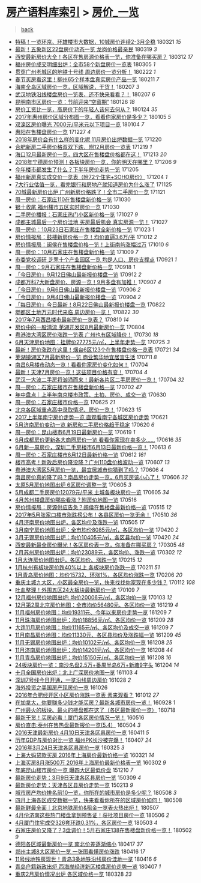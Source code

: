 [房产语料库索引](../../README.md)  > [房价_一览](房价_一览.md)
====
> [back](../README.md)

- [特稿！一览环京、环雄楼市大数据，10城房价连续2-3月企稳](http://jkwz.applinzi.com/ittc/7083068897387611143.html#%E7%89%B9%E7%A8%BF%EF%BC%81%E4%B8%80%E8%A7%88%E7%8E%AF%E4%BA%AC%E3%80%81%E7%8E%AF%E9%9B%84%E6%A5%BC%E5%B8%82%E5%A4%A7%E6%95%B0%E6%8D%AE%EF%BC%8C10%E5%9F%8E%E6%88%BF%E4%BB%B7%E8%BF%9E%E7%BB%AD2-3%E6%9C%88%E4%BC%81%E7%A8%B3) 180321 *15* 
- [最新！五象新区22盘房价动态一览 龙岗价格最亲民](http://jkwz.applinzi.com/ittc/7082160883273040907.html#%E6%9C%80%E6%96%B0%EF%BC%81%E4%BA%94%E8%B1%A1%E6%96%B0%E5%8C%BA22%E7%9B%98%E6%88%BF%E4%BB%B7%E5%8A%A8%E6%80%81%E4%B8%80%E8%A7%88+%E9%BE%99%E5%B2%97%E4%BB%B7%E6%A0%BC%E6%9C%80%E4%BA%B2%E6%B0%91) 180319 *3* 
- [西安最新房价大全！各区在售房源价格表一览，你准备在哪买房？](http://jkwz.applinzi.com/ittc/7079543400238154763.html#%E8%A5%BF%E5%AE%89%E6%9C%80%E6%96%B0%E6%88%BF%E4%BB%B7%E5%A4%A7%E5%85%A8%EF%BC%81%E5%90%84%E5%8C%BA%E5%9C%A8%E5%94%AE%E6%88%BF%E6%BA%90%E4%BB%B7%E6%A0%BC%E8%A1%A8%E4%B8%80%E8%A7%88%EF%BC%8C%E4%BD%A0%E5%87%86%E5%A4%87%E5%9C%A8%E5%93%AA%E4%B9%B0%E6%88%BF%EF%BC%9F) 180312 *17* 
- [福州房价成交明细出炉：全市58个新盘房价一览表](http://jkwz.applinzi.com/ittc/7076937234941215760.html#%E7%A6%8F%E5%B7%9E%E6%88%BF%E4%BB%B7%E6%88%90%E4%BA%A4%E6%98%8E%E7%BB%86%E5%87%BA%E7%82%89%EF%BC%9A%E5%85%A8%E5%B8%8258%E4%B8%AA%E6%96%B0%E7%9B%98%E6%88%BF%E4%BB%B7%E4%B8%80%E8%A7%88%E8%A1%A8) 180305 *1* 
- [贯穿广州老城区的地铁十号线 周边房价一览分析！](http://jkwz.applinzi.com/ittc/7072892450295514122.html#%E8%B4%AF%E7%A9%BF%E5%B9%BF%E5%B7%9E%E8%80%81%E5%9F%8E%E5%8C%BA%E7%9A%84%E5%9C%B0%E9%93%81%E5%8D%81%E5%8F%B7%E7%BA%BF+%E5%91%A8%E8%BE%B9%E6%88%BF%E4%BB%B7%E4%B8%80%E8%A7%88%E5%88%86%E6%9E%90%EF%BC%81) 180222 *1* 
- [春节买房看这里！柳州65个样本盘真实房价产品一览](http://jkwz.applinzi.com/ittc/7068885291626923025.html#%E6%98%A5%E8%8A%82%E4%B9%B0%E6%88%BF%E7%9C%8B%E8%BF%99%E9%87%8C%EF%BC%81%E6%9F%B3%E5%B7%9E65%E4%B8%AA%E6%A0%B7%E6%9C%AC%E7%9B%98%E7%9C%9F%E5%AE%9E%E6%88%BF%E4%BB%B7%E4%BA%A7%E5%93%81%E4%B8%80%E8%A7%88) 180211 *7* 
- [海南全岛区域房价一览，区域解说，干货！](http://jkwz.applinzi.com/ittc/7067300637018948618.html#%E6%B5%B7%E5%8D%97%E5%85%A8%E5%B2%9B%E5%8C%BA%E5%9F%9F%E6%88%BF%E4%BB%B7%E4%B8%80%E8%A7%88%EF%BC%8C%E5%8C%BA%E5%9F%9F%E8%A7%A3%E8%AF%B4%EF%BC%8C%E5%B9%B2%E8%B4%A7%EF%BC%81) 180207 *3* 
- [武汉地铁沿线楼盘房价一览表，还不快来看看？！](http://jkwz.applinzi.com/ittc/7067297855524307974.html#%E6%AD%A6%E6%B1%89%E5%9C%B0%E9%93%81%E6%B2%BF%E7%BA%BF%E6%A5%BC%E7%9B%98%E6%88%BF%E4%BB%B7%E4%B8%80%E8%A7%88%E8%A1%A8%EF%BC%8C%E8%BF%98%E4%B8%8D%E5%BF%AB%E6%9D%A5%E7%9C%8B%E7%9C%8B%EF%BC%9F%EF%BC%81) 180207 *6* 
- [昆明南市区房价一览：节前迎来“空窗期”](http://jkwz.applinzi.com/ittc/7062816590343439366.html#%E6%98%86%E6%98%8E%E5%8D%97%E5%B8%82%E5%8C%BA%E6%88%BF%E4%BB%B7%E4%B8%80%E8%A7%88%EF%BC%9A%E8%8A%82%E5%89%8D%E8%BF%8E%E6%9D%A5%E2%80%9C%E7%A9%BA%E7%AA%97%E6%9C%9F%E2%80%9D) 180126 *18* 
- [房价工资比一览，高房价下的年轻人该何去何从？](http://jkwz.applinzi.com/ittc/7062201372038923281.html#%E6%88%BF%E4%BB%B7%E5%B7%A5%E8%B5%84%E6%AF%94%E4%B8%80%E8%A7%88%EF%BC%8C%E9%AB%98%E6%88%BF%E4%BB%B7%E4%B8%8B%E7%9A%84%E5%B9%B4%E8%BD%BB%E4%BA%BA%E8%AF%A5%E4%BD%95%E5%8E%BB%E4%BD%95%E4%BB%8E%EF%BC%9F) 180124 *35* 
- [2017年惠州房价区域分布图一览，看看你家房价是多少？](http://jkwz.applinzi.com/ittc/7055047025333109767.html#2017%E5%B9%B4%E6%83%A0%E5%B7%9E%E6%88%BF%E4%BB%B7%E5%8C%BA%E5%9F%9F%E5%88%86%E5%B8%83%E5%9B%BE%E4%B8%80%E8%A7%88%EF%BC%8C%E7%9C%8B%E7%9C%8B%E4%BD%A0%E5%AE%B6%E6%88%BF%E4%BB%B7%E6%98%AF%E5%A4%9A%E5%B0%91%EF%BC%9F) 180105 *5* 
- [双滦区房价曝光 7000元/平米元以下项目一览](http://jkwz.applinzi.com/ittc/7054780197331534855.html#%E5%8F%8C%E6%BB%A6%E5%8C%BA%E6%88%BF%E4%BB%B7%E6%9B%9D%E5%85%89+7000%E5%85%83%2F%E5%B9%B3%E7%B1%B3%E5%85%83%E4%BB%A5%E4%B8%8B%E9%A1%B9%E7%9B%AE%E4%B8%80%E8%A7%88) 180104 *7* 
- [惠阳在售楼盘房价一览](http://jkwz.applinzi.com/ittc/7051787048573207569.html#%E6%83%A0%E9%98%B3%E5%9C%A8%E5%94%AE%E6%A5%BC%E7%9B%98%E6%88%BF%E4%BB%B7%E4%B8%80%E8%A7%88) 171227 *4* 
- [2018年房价会有什么样的变化呢 11月房价出炉数据一览](http://jkwz.applinzi.com/ittc/7048741664082887697.html#2018%E5%B9%B4%E6%88%BF%E4%BB%B7%E4%BC%9A%E6%9C%89%E4%BB%80%E4%B9%88%E6%A0%B7%E7%9A%84%E5%8F%98%E5%8C%96%E5%91%A2+11%E6%9C%88%E6%88%BF%E4%BB%B7%E5%87%BA%E7%82%89%E6%95%B0%E6%8D%AE%E4%B8%80%E8%A7%88) 171220  
- [合肥新房二手房价格双双下跌，附12月房价一览表](http://jkwz.applinzi.com/ittc/7048813770292331537.html#%E5%90%88%E8%82%A5%E6%96%B0%E6%88%BF%E4%BA%8C%E6%89%8B%E6%88%BF%E4%BB%B7%E6%A0%BC%E5%8F%8C%E5%8F%8C%E4%B8%8B%E8%B7%8C%EF%BC%8C%E9%99%8412%E6%9C%88%E6%88%BF%E4%BB%B7%E4%B8%80%E8%A7%88%E8%A1%A8) 171219 *1* 
- [海口12月最新房价一览，四大区在售楼盘价格都在这！](http://jkwz.applinzi.com/ittc/7046660844320982032.html#%E6%B5%B7%E5%8F%A312%E6%9C%88%E6%9C%80%E6%96%B0%E6%88%BF%E4%BB%B7%E4%B8%80%E8%A7%88%EF%BC%8C%E5%9B%9B%E5%A4%A7%E5%8C%BA%E5%9C%A8%E5%94%AE%E6%A5%BC%E7%9B%98%E4%BB%B7%E6%A0%BC%E9%83%BD%E5%9C%A8%E8%BF%99%EF%BC%81) 171213 *20* 
- [2018年宁德房价预测！各板块房价一览，你的明天在哪里？](http://jkwz.applinzi.com/ittc/7044015090792137745.html#2018%E5%B9%B4%E5%AE%81%E5%BE%B7%E6%88%BF%E4%BB%B7%E9%A2%84%E6%B5%8B%EF%BC%81%E5%90%84%E6%9D%BF%E5%9D%97%E6%88%BF%E4%BB%B7%E4%B8%80%E8%A7%88%EF%BC%8C%E4%BD%A0%E7%9A%84%E6%98%8E%E5%A4%A9%E5%9C%A8%E5%93%AA%E9%87%8C%EF%BC%9F) 171206 *9* 
- [今年楼市都发生了什么？下半年房价走势一览](http://jkwz.applinzi.com/ittc/7043597909843510289.html#%E4%BB%8A%E5%B9%B4%E6%A5%BC%E5%B8%82%E9%83%BD%E5%8F%91%E7%94%9F%E4%BA%86%E4%BB%80%E4%B9%88%EF%BC%9F%E4%B8%8B%E5%8D%8A%E5%B9%B4%E6%88%BF%E4%BB%B7%E8%B5%B0%E5%8A%BF%E4%B8%80%E8%A7%88) 171205  
- [福州新房真实成交价一览表（附72个住宅+SOHO房价）](http://jkwz.applinzi.com/ittc/7043202615108699152.html#%E7%A6%8F%E5%B7%9E%E6%96%B0%E6%88%BF%E7%9C%9F%E5%AE%9E%E6%88%90%E4%BA%A4%E4%BB%B7%E4%B8%80%E8%A7%88%E8%A1%A8%EF%BC%88%E9%99%8472%E4%B8%AA%E4%BD%8F%E5%AE%85%2BSOHO%E6%88%BF%E4%BB%B7%EF%BC%89) 171204 *1* 
- [7大行业估值一览，看完银行和房地产就知道房价为什么涨了](http://jkwz.applinzi.com/ittc/7039930843877868560.html#7%E5%A4%A7%E8%A1%8C%E4%B8%9A%E4%BC%B0%E5%80%BC%E4%B8%80%E8%A7%88%EF%BC%8C%E7%9C%8B%E5%AE%8C%E9%93%B6%E8%A1%8C%E5%92%8C%E6%88%BF%E5%9C%B0%E4%BA%A7%E5%B0%B1%E7%9F%A5%E9%81%93%E6%88%BF%E4%BB%B7%E4%B8%BA%E4%BB%80%E4%B9%88%E6%B6%A8%E4%BA%86) 171125  
- [70城最新房价出炉 广州新房价格跌了！全市二手房价一览](http://jkwz.applinzi.com/ittc/7038346068377469968.html#70%E5%9F%8E%E6%9C%80%E6%96%B0%E6%88%BF%E4%BB%B7%E5%87%BA%E7%82%89+%E5%B9%BF%E5%B7%9E%E6%96%B0%E6%88%BF%E4%BB%B7%E6%A0%BC%E8%B7%8C%E4%BA%86%EF%BC%81%E5%85%A8%E5%B8%82%E4%BA%8C%E6%89%8B%E6%88%BF%E4%BB%B7%E4%B8%80%E8%A7%88) 171121  
- [周一房价：石家庄110在售楼盘新价格一览](http://jkwz.applinzi.com/ittc/7030190155967759377.html#%E5%91%A8%E4%B8%80%E6%88%BF%E4%BB%B7%EF%BC%9A%E7%9F%B3%E5%AE%B6%E5%BA%84110%E5%9C%A8%E5%94%AE%E6%A5%BC%E7%9B%98%E6%96%B0%E4%BB%B7%E6%A0%BC%E4%B8%80%E8%A7%88) 171030  
- [银十收尾 福州楼市五区实时房价一览](http://jkwz.applinzi.com/ittc/7030022436949591057.html#%E9%93%B6%E5%8D%81%E6%94%B6%E5%B0%BE+%E7%A6%8F%E5%B7%9E%E6%A5%BC%E5%B8%82%E4%BA%94%E5%8C%BA%E5%AE%9E%E6%97%B6%E6%88%BF%E4%BB%B7%E4%B8%80%E8%A7%88) 171030  
- [二手房价播报：石家庄热门小区新价格一览](http://jkwz.applinzi.com/ittc/7029161576676983824.html#%E4%BA%8C%E6%89%8B%E6%88%BF%E4%BB%B7%E6%92%AD%E6%8A%A5%EF%BC%9A%E7%9F%B3%E5%AE%B6%E5%BA%84%E7%83%AD%E9%97%A8%E5%B0%8F%E5%8C%BA%E6%96%B0%E4%BB%B7%E6%A0%BC%E4%B8%80%E8%A7%88) 171027 *9* 
- [成都主城最后一个房价洼地 买房最后机会 真实房源一览！](http://jkwz.applinzi.com/ittc/7029086085660017681.html#%E6%88%90%E9%83%BD%E4%B8%BB%E5%9F%8E%E6%9C%80%E5%90%8E%E4%B8%80%E4%B8%AA%E6%88%BF%E4%BB%B7%E6%B4%BC%E5%9C%B0+%E4%B9%B0%E6%88%BF%E6%9C%80%E5%90%8E%E6%9C%BA%E4%BC%9A+%E7%9C%9F%E5%AE%9E%E6%88%BF%E6%BA%90%E4%B8%80%E8%A7%88%EF%BC%81) 171027  
- [周一房价：10月23日石家庄在售楼盘全新价格一览](http://jkwz.applinzi.com/ittc/7027566960731227153.html#%E5%91%A8%E4%B8%80%E6%88%BF%E4%BB%B7%EF%BC%9A10%E6%9C%8823%E6%97%A5%E7%9F%B3%E5%AE%B6%E5%BA%84%E5%9C%A8%E5%94%AE%E6%A5%BC%E7%9B%98%E5%85%A8%E6%96%B0%E4%BB%B7%E6%A0%BC%E4%B8%80%E8%A7%88) 171023 *1* 
- [房价情报局：鼓楼新房价格一览！均价直逼3.6万/平](http://jkwz.applinzi.com/ittc/7023573095531676689.html#%E6%88%BF%E4%BB%B7%E6%83%85%E6%8A%A5%E5%B1%80%EF%BC%9A%E9%BC%93%E6%A5%BC%E6%96%B0%E6%88%BF%E4%BB%B7%E6%A0%BC%E4%B8%80%E8%A7%88%EF%BC%81%E5%9D%87%E4%BB%B7%E7%9B%B4%E9%80%BC3.6%E4%B8%87%2F%E5%B9%B3) 171012 *2* 
- [房价情报局：闽侯在售楼盘价格一览！上街南屿涨幅过万](http://jkwz.applinzi.com/ittc/7022859161359090705.html#%E6%88%BF%E4%BB%B7%E6%83%85%E6%8A%A5%E5%B1%80%EF%BC%9A%E9%97%BD%E4%BE%AF%E5%9C%A8%E5%94%AE%E6%A5%BC%E7%9B%98%E4%BB%B7%E6%A0%BC%E4%B8%80%E8%A7%88%EF%BC%81%E4%B8%8A%E8%A1%97%E5%8D%97%E5%B1%BF%E6%B6%A8%E5%B9%85%E8%BF%87%E4%B8%87) 171010 *6* 
- [周一房价：10月石家庄在售楼盘新价格一览](http://jkwz.applinzi.com/ittc/7022394808398775312.html#%E5%91%A8%E4%B8%80%E6%88%BF%E4%BB%B7%EF%BC%9A10%E6%9C%88%E7%9F%B3%E5%AE%B6%E5%BA%84%E5%9C%A8%E5%94%AE%E6%A5%BC%E7%9B%98%E6%96%B0%E4%BB%B7%E6%A0%BC%E4%B8%80%E8%A7%88) 171009 *7* 
- [市委党校调研 芝罘十个产业园区一览 均是人口、房价支撑点](http://jkwz.applinzi.com/ittc/7015756139294360592.html#%E5%B8%82%E5%A7%94%E5%85%9A%E6%A0%A1%E8%B0%83%E7%A0%94+%E8%8A%9D%E7%BD%98%E5%8D%81%E4%B8%AA%E4%BA%A7%E4%B8%9A%E5%9B%AD%E5%8C%BA%E4%B8%80%E8%A7%88+%E5%9D%87%E6%98%AF%E4%BA%BA%E5%8F%A3%E3%80%81%E6%88%BF%E4%BB%B7%E6%94%AF%E6%92%91%E7%82%B9) 170921 *1* 
- [周一房价：9月石家庄在售楼盘新价格一览](http://jkwz.applinzi.com/ittc/7014573235671401489.html#%E5%91%A8%E4%B8%80%E6%88%BF%E4%BB%B7%EF%BC%9A9%E6%9C%88%E7%9F%B3%E5%AE%B6%E5%BA%84%E5%9C%A8%E5%94%AE%E6%A5%BC%E7%9B%98%E6%96%B0%E4%BB%B7%E6%A0%BC%E4%B8%80%E8%A7%88) 170918 *1* 
- [「今日房价」9月12日佛山最新报价楼盘一览](http://jkwz.applinzi.com/ittc/7012520416139281424.html#%E3%80%8C%E4%BB%8A%E6%97%A5%E6%88%BF%E4%BB%B7%E3%80%8D9%E6%9C%8812%E6%97%A5%E4%BD%9B%E5%B1%B1%E6%9C%80%E6%96%B0%E6%8A%A5%E4%BB%B7%E6%A5%BC%E7%9B%98%E4%B8%80%E8%A7%88) 170912 *2* 
- [成都万科7大新盘房价、房源一览！9月多盘有加推！](http://jkwz.applinzi.com/ittc/7010627676682060817.html#%E6%88%90%E9%83%BD%E4%B8%87%E7%A7%917%E5%A4%A7%E6%96%B0%E7%9B%98%E6%88%BF%E4%BB%B7%E3%80%81%E6%88%BF%E6%BA%90%E4%B8%80%E8%A7%88%EF%BC%819%E6%9C%88%E5%A4%9A%E7%9B%98%E6%9C%89%E5%8A%A0%E6%8E%A8%EF%BC%81) 170907 *4* 
- [「今日房价」9月6日佛山最新报价楼盘一览](http://jkwz.applinzi.com/ittc/7010254032118219792.html#%E3%80%8C%E4%BB%8A%E6%97%A5%E6%88%BF%E4%BB%B7%E3%80%8D9%E6%9C%886%E6%97%A5%E4%BD%9B%E5%B1%B1%E6%9C%80%E6%96%B0%E6%8A%A5%E4%BB%B7%E6%A5%BC%E7%9B%98%E4%B8%80%E8%A7%88) 170906 *2* 
- [「今日房价」9月4日佛山最新报价楼盘一览](http://jkwz.applinzi.com/ittc/7009524875734287376.html#%E3%80%8C%E4%BB%8A%E6%97%A5%E6%88%BF%E4%BB%B7%E3%80%8D9%E6%9C%884%E6%97%A5%E4%BD%9B%E5%B1%B1%E6%9C%80%E6%96%B0%E6%8A%A5%E4%BB%B7%E6%A5%BC%E7%9B%98%E4%B8%80%E8%A7%88) 170904 *2* 
- [「每日房价」今日最新！8月22日佛山最新报价楼盘一览](http://jkwz.applinzi.com/ittc/7004695777199522833.html#%E3%80%8C%E6%AF%8F%E6%97%A5%E6%88%BF%E4%BB%B7%E3%80%8D%E4%BB%8A%E6%97%A5%E6%9C%80%E6%96%B0%EF%BC%818%E6%9C%8822%E6%97%A5%E4%BD%9B%E5%B1%B1%E6%9C%80%E6%96%B0%E6%8A%A5%E4%BB%B7%E6%A5%BC%E7%9B%98%E4%B8%80%E8%A7%88) 170822  
- [郫都区土地万元时代来临 周边房价一览！](http://jkwz.applinzi.com/ittc/7004653666240562193.html#%E9%83%AB%E9%83%BD%E5%8C%BA%E5%9C%9F%E5%9C%B0%E4%B8%87%E5%85%83%E6%97%B6%E4%BB%A3%E6%9D%A5%E4%B8%B4+%E5%91%A8%E8%BE%B9%E6%88%BF%E4%BB%B7%E4%B8%80%E8%A7%88%EF%BC%81) 170822 *30* 
- [2017年7月西昌楼市最新房价一览表？](http://jkwz.applinzi.com/ittc/7000304643744465936.html#2017%E5%B9%B47%E6%9C%88%E8%A5%BF%E6%98%8C%E6%A5%BC%E5%B8%82%E6%9C%80%E6%96%B0%E6%88%BF%E4%BB%B7%E4%B8%80%E8%A7%88%E8%A1%A8%EF%BC%9F) 170810 *14* 
- [房价中的一股清流 芜湖开发区8月最新房价一览](http://jkwz.applinzi.com/ittc/6997903193294767120.html#%E6%88%BF%E4%BB%B7%E4%B8%AD%E7%9A%84%E4%B8%80%E8%82%A1%E6%B8%85%E6%B5%81+%E8%8A%9C%E6%B9%96%E5%BC%80%E5%8F%91%E5%8C%BA8%E6%9C%88%E6%9C%80%E6%96%B0%E6%88%BF%E4%BB%B7%E4%B8%80%E8%A7%88) 170804  
- [粤港澳大湾区房价涨跌一览表 广州也有区域降价！](http://jkwz.applinzi.com/ittc/6996214796205425680.html#%E7%B2%A4%E6%B8%AF%E6%BE%B3%E5%A4%A7%E6%B9%BE%E5%8C%BA%E6%88%BF%E4%BB%B7%E6%B6%A8%E8%B7%8C%E4%B8%80%E8%A7%88%E8%A1%A8+%E5%B9%BF%E5%B7%9E%E4%B9%9F%E6%9C%89%E5%8C%BA%E5%9F%9F%E9%99%8D%E4%BB%B7%EF%BC%81) 170730 *18* 
- [6月天津房价地图：挂牌价27775元/㎡，上半年走势一览](http://jkwz.applinzi.com/ittc/6994191805347005456.html#6%E6%9C%88%E5%A4%A9%E6%B4%A5%E6%88%BF%E4%BB%B7%E5%9C%B0%E5%9B%BE%EF%BC%9A%E6%8C%82%E7%89%8C%E4%BB%B727775%E5%85%83%2F%E3%8E%A1%EF%BC%8C%E4%B8%8A%E5%8D%8A%E5%B9%B4%E8%B5%B0%E5%8A%BF%E4%B8%80%E8%A7%88) 170725 *3* 
- [最新！房价涨跌在这里！烟台6区123个在售楼盘价格一览表](http://jkwz.applinzi.com/ittc/6992703346916721681.html#%E6%9C%80%E6%96%B0%EF%BC%81%E6%88%BF%E4%BB%B7%E6%B6%A8%E8%B7%8C%E5%9C%A8%E8%BF%99%E9%87%8C%EF%BC%81%E7%83%9F%E5%8F%B06%E5%8C%BA123%E4%B8%AA%E5%9C%A8%E5%94%AE%E6%A5%BC%E7%9B%98%E4%BB%B7%E6%A0%BC%E4%B8%80%E8%A7%88%E8%A1%A8) 170721 *34* 
- [芜湖镜湖区7月最新房价一览 商业繁华地宜居宜生活](http://jkwz.applinzi.com/ittc/6988987435198186512.html#%E8%8A%9C%E6%B9%96%E9%95%9C%E6%B9%96%E5%8C%BA7%E6%9C%88%E6%9C%80%E6%96%B0%E6%88%BF%E4%BB%B7%E4%B8%80%E8%A7%88+%E5%95%86%E4%B8%9A%E7%B9%81%E5%8D%8E%E5%9C%B0%E5%AE%9C%E5%B1%85%E5%AE%9C%E7%94%9F%E6%B4%BB) 170711 *8* 
- [南昌6月楼市动态一览！看看你家房价变化如何！](http://jkwz.applinzi.com/ittc/6986496504595219461.html#%E5%8D%97%E6%98%8C6%E6%9C%88%E6%A5%BC%E5%B8%82%E5%8A%A8%E6%80%81%E4%B8%80%E8%A7%88%EF%BC%81%E7%9C%8B%E7%9C%8B%E4%BD%A0%E5%AE%B6%E6%88%BF%E4%BB%B7%E5%8F%98%E5%8C%96%E5%A6%82%E4%BD%95%EF%BC%81) 170704  
- [最新！天津7月房价一览！这些项目价格有变！](http://jkwz.applinzi.com/ittc/6986369994769040389.html#%E6%9C%80%E6%96%B0%EF%BC%81%E5%A4%A9%E6%B4%A57%E6%9C%88%E6%88%BF%E4%BB%B7%E4%B8%80%E8%A7%88%EF%BC%81%E8%BF%99%E4%BA%9B%E9%A1%B9%E7%9B%AE%E4%BB%B7%E6%A0%BC%E6%9C%89%E5%8F%98%EF%BC%81) 170704 *4* 
- [武汉一大波二手房将汹涌而来！最新各片区二手房房价一览！](http://jkwz.applinzi.com/ittc/6986363513885688836.html#%E6%AD%A6%E6%B1%89%E4%B8%80%E5%A4%A7%E6%B3%A2%E4%BA%8C%E6%89%8B%E6%88%BF%E5%B0%86%E6%B1%B9%E6%B6%8C%E8%80%8C%E6%9D%A5%EF%BC%81%E6%9C%80%E6%96%B0%E5%90%84%E7%89%87%E5%8C%BA%E4%BA%8C%E6%89%8B%E6%88%BF%E6%88%BF%E4%BB%B7%E4%B8%80%E8%A7%88%EF%BC%81) 170704 *32* 
- [周一房价：石家庄楼市在售楼盘新价格一览](http://jkwz.applinzi.com/ittc/6985816463557264388.html#%E5%91%A8%E4%B8%80%E6%88%BF%E4%BB%B7%EF%BC%9A%E7%9F%B3%E5%AE%B6%E5%BA%84%E6%A5%BC%E5%B8%82%E5%9C%A8%E5%94%AE%E6%A5%BC%E7%9B%98%E6%96%B0%E4%BB%B7%E6%A0%BC%E4%B8%80%E8%A7%88) 170702 *47* 
- [年中盘点｜上半年南京楼市政策、土拍、房价、成交一览](http://jkwz.applinzi.com/ittc/6984974929773462532.html#%E5%B9%B4%E4%B8%AD%E7%9B%98%E7%82%B9%EF%BD%9C%E4%B8%8A%E5%8D%8A%E5%B9%B4%E5%8D%97%E4%BA%AC%E6%A5%BC%E5%B8%82%E6%94%BF%E7%AD%96%E3%80%81%E5%9C%9F%E6%8B%8D%E3%80%81%E6%88%BF%E4%BB%B7%E3%80%81%E6%88%90%E4%BA%A4%E4%B8%80%E8%A7%88) 170630  
- [周一房价：石家庄楼市价格一览](http://jkwz.applinzi.com/ittc/6983118343396393988.html#%E5%91%A8%E4%B8%80%E6%88%BF%E4%BB%B7%EF%BC%9A%E7%9F%B3%E5%AE%B6%E5%BA%84%E6%A5%BC%E5%B8%82%E4%BB%B7%E6%A0%BC%E4%B8%80%E8%A7%88) 170625 *21* 
- [北京各区域重点高中录取情况、房价一览！](http://jkwz.applinzi.com/ittc/6982430621908337668.html#%E5%8C%97%E4%BA%AC%E5%90%84%E5%8C%BA%E5%9F%9F%E9%87%8D%E7%82%B9%E9%AB%98%E4%B8%AD%E5%BD%95%E5%8F%96%E6%83%85%E5%86%B5%E3%80%81%E6%88%BF%E4%BB%B7%E4%B8%80%E8%A7%88%EF%BC%81) 170623 *15* 
- [2017上半年南宁房价走势一览 直观看南宁各城区房价走势](http://jkwz.applinzi.com/ittc/6981564790525658117.html#2017%E4%B8%8A%E5%8D%8A%E5%B9%B4%E5%8D%97%E5%AE%81%E6%88%BF%E4%BB%B7%E8%B5%B0%E5%8A%BF%E4%B8%80%E8%A7%88+%E7%9B%B4%E8%A7%82%E7%9C%8B%E5%8D%97%E5%AE%81%E5%90%84%E5%9F%8E%E5%8C%BA%E6%88%BF%E4%BB%B7%E8%B5%B0%E5%8A%BF) 170621  
- [5月济南房价变动一览 新房和二手房价格趋于稳定](http://jkwz.applinzi.com/ittc/6981186641799414788.html#5%E6%9C%88%E6%B5%8E%E5%8D%97%E6%88%BF%E4%BB%B7%E5%8F%98%E5%8A%A8%E4%B8%80%E8%A7%88+%E6%96%B0%E6%88%BF%E5%92%8C%E4%BA%8C%E6%89%8B%E6%88%BF%E4%BB%B7%E6%A0%BC%E8%B6%8B%E4%BA%8E%E7%A8%B3%E5%AE%9A) 170620 *6* 
- [周一房价：昆山楼市6月19日最新房价一览](http://jkwz.applinzi.com/ittc/6980700842150593541.html#%E5%91%A8%E4%B8%80%E6%88%BF%E4%BB%B7%EF%BC%9A%E6%98%86%E5%B1%B1%E6%A5%BC%E5%B8%826%E6%9C%8819%E6%97%A5%E6%9C%80%E6%96%B0%E6%88%BF%E4%BB%B7%E4%B8%80%E8%A7%88) 170619 *1* 
- [6月成都房价更新各大商圈房价一览 看看你家现在卖多少……](http://jkwz.applinzi.com/ittc/6979700292537811972.html#6%E6%9C%88%E6%88%90%E9%83%BD%E6%88%BF%E4%BB%B7%E6%9B%B4%E6%96%B0%E5%90%84%E5%A4%A7%E5%95%86%E5%9C%88%E6%88%BF%E4%BB%B7%E4%B8%80%E8%A7%88+%E7%9C%8B%E7%9C%8B%E4%BD%A0%E5%AE%B6%E7%8E%B0%E5%9C%A8%E5%8D%96%E5%A4%9A%E5%B0%91%E2%80%A6%E2%80%A6) 170616 *35* 
- [6月新一周房价，深圳二手房楼市6月13日最新价格一览！](http://jkwz.applinzi.com/ittc/6978518436257727492.html#6%E6%9C%88%E6%96%B0%E4%B8%80%E5%91%A8%E6%88%BF%E4%BB%B7%EF%BC%8C%E6%B7%B1%E5%9C%B3%E4%BA%8C%E6%89%8B%E6%88%BF%E6%A5%BC%E5%B8%826%E6%9C%8813%E6%97%A5%E6%9C%80%E6%96%B0%E4%BB%B7%E6%A0%BC%E4%B8%80%E8%A7%88%EF%BC%81) 170613 *6* 
- [周一房价：石家庄楼市6月12日最新价格一览](http://jkwz.applinzi.com/ittc/6978109242404766725.html#%E5%91%A8%E4%B8%80%E6%88%BF%E4%BB%B7%EF%BC%9A%E7%9F%B3%E5%AE%B6%E5%BA%84%E6%A5%BC%E5%B8%826%E6%9C%8812%E6%97%A5%E6%9C%80%E6%96%B0%E4%BB%B7%E6%A0%BC%E4%B8%80%E8%A7%88) 170612 *161* 
- [楼市高考！新政后房价降没降？广州110盘价格波动一览](http://jkwz.applinzi.com/ittc/6976495747510830084.html#%E6%A5%BC%E5%B8%82%E9%AB%98%E8%80%83%EF%BC%81%E6%96%B0%E6%94%BF%E5%90%8E%E6%88%BF%E4%BB%B7%E9%99%8D%E6%B2%A1%E9%99%8D%EF%BC%9F%E5%B9%BF%E5%B7%9E110%E7%9B%98%E4%BB%B7%E6%A0%BC%E6%B3%A2%E5%8A%A8%E4%B8%80%E8%A7%88) 170607 *13* 
- [粤港澳大湾区5月房价一览，最宜居城市你猜到了吗？](http://jkwz.applinzi.com/ittc/6976101027114664965.html#%E7%B2%A4%E6%B8%AF%E6%BE%B3%E5%A4%A7%E6%B9%BE%E5%8C%BA5%E6%9C%88%E6%88%BF%E4%BB%B7%E4%B8%80%E8%A7%88%EF%BC%8C%E6%9C%80%E5%AE%9C%E5%B1%85%E5%9F%8E%E5%B8%82%E4%BD%A0%E7%8C%9C%E5%88%B0%E4%BA%86%E5%90%97%EF%BC%9F) 170606 *4* 
- [南昌房价真的降了吗？南昌房价走势一览，6月买房该小心了！](http://jkwz.applinzi.com/ittc/6975998463740216325.html#%E5%8D%97%E6%98%8C%E6%88%BF%E4%BB%B7%E7%9C%9F%E7%9A%84%E9%99%8D%E4%BA%86%E5%90%97%EF%BC%9F%E5%8D%97%E6%98%8C%E6%88%BF%E4%BB%B7%E8%B5%B0%E5%8A%BF%E4%B8%80%E8%A7%88%EF%BC%8C6%E6%9C%88%E4%B9%B0%E6%88%BF%E8%AF%A5%E5%B0%8F%E5%BF%83%E4%BA%86%EF%BC%81) 170606 *32* 
- [太原5月房价地图出炉 6区房价调整一览](http://jkwz.applinzi.com/ittc/6975720658104222725.html#%E5%A4%AA%E5%8E%9F5%E6%9C%88%E6%88%BF%E4%BB%B7%E5%9C%B0%E5%9B%BE%E5%87%BA%E7%82%89+6%E5%8C%BA%E6%88%BF%E4%BB%B7%E8%B0%83%E6%95%B4%E4%B8%80%E8%A7%88) 170605 *3* 
- [5月成都二手房房价12079元/平米 主城各板块房价一览](http://jkwz.applinzi.com/ittc/6975719829435581445.html#5%E6%9C%88%E6%88%90%E9%83%BD%E4%BA%8C%E6%89%8B%E6%88%BF%E6%88%BF%E4%BB%B712079%E5%85%83%2F%E5%B9%B3%E7%B1%B3+%E4%B8%BB%E5%9F%8E%E5%90%84%E6%9D%BF%E5%9D%97%E6%88%BF%E4%BB%B7%E4%B8%80%E8%A7%88) 170605 *34* 
- [4月苏州楼盘房价哪些看涨？附房价地图一览](http://jkwz.applinzi.com/ittc/6968261541785764868.html#4%E6%9C%88%E8%8B%8F%E5%B7%9E%E6%A5%BC%E7%9B%98%E6%88%BF%E4%BB%B7%E5%93%AA%E4%BA%9B%E7%9C%8B%E6%B6%A8%EF%BC%9F%E9%99%84%E6%88%BF%E4%BB%B7%E5%9C%B0%E5%9B%BE%E4%B8%80%E8%A7%88) 170516  
- [房价情报局：房源供应告急？闽侯在售楼盘最新价格一览](http://jkwz.applinzi.com/ittc/6967921000980153348.html#%E6%88%BF%E4%BB%B7%E6%83%85%E6%8A%A5%E5%B1%80%EF%BC%9A%E6%88%BF%E6%BA%90%E4%BE%9B%E5%BA%94%E5%91%8A%E6%80%A5%EF%BC%9F%E9%97%BD%E4%BE%AF%E5%9C%A8%E5%94%AE%E6%A5%BC%E7%9B%98%E6%9C%80%E6%96%B0%E4%BB%B7%E6%A0%BC%E4%B8%80%E8%A7%88) 170515 *12* 
- [2017年5月张家口楼市涨跌榜公布！各县区房价一览无余！](http://jkwz.applinzi.com/ittc/6966067914368091141.html#2017%E5%B9%B45%E6%9C%88%E5%BC%A0%E5%AE%B6%E5%8F%A3%E6%A5%BC%E5%B8%82%E6%B6%A8%E8%B7%8C%E6%A6%9C%E5%85%AC%E5%B8%83%EF%BC%81%E5%90%84%E5%8E%BF%E5%8C%BA%E6%88%BF%E4%BB%B7%E4%B8%80%E8%A7%88%E6%97%A0%E4%BD%99%EF%BC%81) 170510 *36* 
- [4月济南房价地图出炉，各区均价及涨跌一览](http://jkwz.applinzi.com/ittc/6964206306368947204.html#4%E6%9C%88%E6%B5%8E%E5%8D%97%E6%88%BF%E4%BB%B7%E5%9C%B0%E5%9B%BE%E5%87%BA%E7%82%89%EF%BC%8C%E5%90%84%E5%8C%BA%E5%9D%87%E4%BB%B7%E5%8F%8A%E6%B6%A8%E8%B7%8C%E4%B8%80%E8%A7%88) 170505 *17* 
- [3月南宁房价地图出炉：全市均价8085元/㎡，各区均价一览](http://jkwz.applinzi.com/ittc/6958566446350205957.html#3%E6%9C%88%E5%8D%97%E5%AE%81%E6%88%BF%E4%BB%B7%E5%9C%B0%E5%9B%BE%E5%87%BA%E7%82%89%EF%BC%9A%E5%85%A8%E5%B8%82%E5%9D%87%E4%BB%B78085%E5%85%83%2F%E3%8E%A1%EF%BC%8C%E5%90%84%E5%8C%BA%E5%9D%87%E4%BB%B7%E4%B8%80%E8%A7%88) 170420 *2* 
- [3月无锡房价地图出炉：均价10405元/㎡，各区县均价一览](http://jkwz.applinzi.com/ittc/6958566055306855428.html#3%E6%9C%88%E6%97%A0%E9%94%A1%E6%88%BF%E4%BB%B7%E5%9C%B0%E5%9B%BE%E5%87%BA%E7%82%89%EF%BC%9A%E5%9D%87%E4%BB%B710405%E5%85%83%2F%E3%8E%A1%EF%BC%8C%E5%90%84%E5%8C%BA%E5%8E%BF%E5%9D%87%E4%BB%B7%E4%B8%80%E8%A7%88) 170420 *24* 
- [西安最新最全房价曝光！各区房价表一览，你准备在哪买房？](http://jkwz.applinzi.com/ittc/6941571049144714244.html#%E8%A5%BF%E5%AE%89%E6%9C%80%E6%96%B0%E6%9C%80%E5%85%A8%E6%88%BF%E4%BB%B7%E6%9B%9D%E5%85%89%EF%BC%81%E5%90%84%E5%8C%BA%E6%88%BF%E4%BB%B7%E8%A1%A8%E4%B8%80%E8%A7%88%EF%BC%8C%E4%BD%A0%E5%87%86%E5%A4%87%E5%9C%A8%E5%93%AA%E4%B9%B0%E6%88%BF%EF%BC%9F) 170305 *48* 
- [2月苏州房价地图出炉：均价23089元，各区均价、涨跌一览](http://jkwz.applinzi.com/ittc/6940382818076197893.html#2%E6%9C%88%E8%8B%8F%E5%B7%9E%E6%88%BF%E4%BB%B7%E5%9C%B0%E5%9B%BE%E5%87%BA%E7%82%89%EF%BC%9A%E5%9D%87%E4%BB%B723089%E5%85%83%EF%BC%8C%E5%90%84%E5%8C%BA%E5%9D%87%E4%BB%B7%E3%80%81%E6%B6%A8%E8%B7%8C%E4%B8%80%E8%A7%88) 170302 *12* 
- [1月大连房价地图出炉，各区均价、涨跌一览](http://jkwz.applinzi.com/ittc/6934806327158375429.html#1%E6%9C%88%E5%A4%A7%E8%BF%9E%E6%88%BF%E4%BB%B7%E5%9C%B0%E5%9B%BE%E5%87%BA%E7%82%89%EF%BC%8C%E5%90%84%E5%8C%BA%E5%9D%87%E4%BB%B7%E3%80%81%E6%B6%A8%E8%B7%8C%E4%B8%80%E8%A7%88) 170215 *12* 
- [1月杭州有板块房价跌40%以上 各板块房价涨跌一览](http://jkwz.applinzi.com/ittc/6933326339183739909.html#1%E6%9C%88%E6%9D%AD%E5%B7%9E%E6%9C%89%E6%9D%BF%E5%9D%97%E6%88%BF%E4%BB%B7%E8%B7%8C40%25%E4%BB%A5%E4%B8%8A+%E5%90%84%E6%9D%BF%E5%9D%97%E6%88%BF%E4%BB%B7%E6%B6%A8%E8%B7%8C%E4%B8%80%E8%A7%88) 170211 *51* 
- [1月青岛房价地图：均价15732、环涨1%，各区均价涨跌一览](http://jkwz.applinzi.com/ittc/6931525104512271365.html#1%E6%9C%88%E9%9D%92%E5%B2%9B%E6%88%BF%E4%BB%B7%E5%9C%B0%E5%9B%BE%EF%BC%9A%E5%9D%87%E4%BB%B715732%E3%80%81%E7%8E%AF%E6%B6%A81%25%EF%BC%8C%E5%90%84%E5%8C%BA%E5%9D%87%E4%BB%B7%E6%B6%A8%E8%B7%8C%E4%B8%80%E8%A7%88) 170206 *20* 
- [重庆主城九大区，小区最全房价一览，快来找找你家现在多少钱？](http://jkwz.applinzi.com/ittc/6922207010954413061.html#%E9%87%8D%E5%BA%86%E4%B8%BB%E5%9F%8E%E4%B9%9D%E5%A4%A7%E5%8C%BA%EF%BC%8C%E5%B0%8F%E5%8C%BA%E6%9C%80%E5%85%A8%E6%88%BF%E4%BB%B7%E4%B8%80%E8%A7%88%EF%BC%8C%E5%BF%AB%E6%9D%A5%E6%89%BE%E6%89%BE%E4%BD%A0%E5%AE%B6%E7%8E%B0%E5%9C%A8%E5%A4%9A%E5%B0%91%E9%92%B1%EF%BC%9F) 170112 *108* 
- [吐血整理！外围五区24大板块最新房价一览](http://jkwz.applinzi.com/ittc/6921214649508037637.html#%E5%90%90%E8%A1%80%E6%95%B4%E7%90%86%EF%BC%81%E5%A4%96%E5%9B%B4%E4%BA%94%E5%8C%BA24%E5%A4%A7%E6%9D%BF%E5%9D%97%E6%9C%80%E6%96%B0%E6%88%BF%E4%BB%B7%E4%B8%80%E8%A7%88) 170109 *7* 
- [12月福州房价地图出炉: 均价20006元/㎡，各区均价一览](http://jkwz.applinzi.com/ittc/6918853309946659845.html#12%E6%9C%88%E7%A6%8F%E5%B7%9E%E6%88%BF%E4%BB%B7%E5%9C%B0%E5%9B%BE%E5%87%BA%E7%82%89%3A+%E5%9D%87%E4%BB%B720006%E5%85%83%2F%E3%8E%A1%EF%BC%8C%E5%90%84%E5%8C%BA%E5%9D%87%E4%BB%B7%E4%B8%80%E8%A7%88) 170103 *12* 
- [12月第2周北京房价地图：全市均价56480元、各区均价一览](http://jkwz.applinzi.com/ittc/6913369000980775940.html#12%E6%9C%88%E7%AC%AC2%E5%91%A8%E5%8C%97%E4%BA%AC%E6%88%BF%E4%BB%B7%E5%9C%B0%E5%9B%BE%EF%BC%9A%E5%85%A8%E5%B8%82%E5%9D%87%E4%BB%B756480%E5%85%83%E3%80%81%E5%90%84%E5%8C%BA%E5%9D%87%E4%BB%B7%E4%B8%80%E8%A7%88) 161219 *4* 
- [11月福州房价地图：均价19311元、今年以来房价走势一览](http://jkwz.applinzi.com/ittc/6909582258737775620.html#11%E6%9C%88%E7%A6%8F%E5%B7%9E%E6%88%BF%E4%BB%B7%E5%9C%B0%E5%9B%BE%EF%BC%9A%E5%9D%87%E4%BB%B719311%E5%85%83%E3%80%81%E4%BB%8A%E5%B9%B4%E4%BB%A5%E6%9D%A5%E6%88%BF%E4%BB%B7%E8%B5%B0%E5%8A%BF%E4%B8%80%E8%A7%88) 161209 *7* 
- [11月珠海房价地图出炉：均价18856元/㎡、各区均价一览](http://jkwz.applinzi.com/ittc/6909580481770554372.html#11%E6%9C%88%E7%8F%A0%E6%B5%B7%E6%88%BF%E4%BB%B7%E5%9C%B0%E5%9B%BE%E5%87%BA%E7%82%89%EF%BC%9A%E5%9D%87%E4%BB%B718856%E5%85%83%2F%E3%8E%A1%E3%80%81%E5%90%84%E5%8C%BA%E5%9D%87%E4%BB%B7%E4%B8%80%E8%A7%88) 161209 *28* 
- [大连11月房价地图：均价11165元/㎡、各区均价及成交一览](http://jkwz.applinzi.com/ittc/6909578003352126468.html#%E5%A4%A7%E8%BF%9E11%E6%9C%88%E6%88%BF%E4%BB%B7%E5%9C%B0%E5%9B%BE%EF%BC%9A%E5%9D%87%E4%BB%B711165%E5%85%83%2F%E3%8E%A1%E3%80%81%E5%90%84%E5%8C%BA%E5%9D%87%E4%BB%B7%E5%8F%8A%E6%88%90%E4%BA%A4%E4%B8%80%E8%A7%88) 161209 *7* 
- [11月南昌房价地图：均价11330元、各区县均价及涨跌幅一览](http://jkwz.applinzi.com/ittc/6909576387517481989.html#11%E6%9C%88%E5%8D%97%E6%98%8C%E6%88%BF%E4%BB%B7%E5%9C%B0%E5%9B%BE%EF%BC%9A%E5%9D%87%E4%BB%B711330%E5%85%83%E3%80%81%E5%90%84%E5%8C%BA%E5%8E%BF%E5%9D%87%E4%BB%B7%E5%8F%8A%E6%B6%A8%E8%B7%8C%E5%B9%85%E4%B8%80%E8%A7%88) 161209 *45* 
- [11月无锡房价地图出炉：均价10102元/㎡、各区均价一览](http://jkwz.applinzi.com/ittc/6909311492565763077.html#11%E6%9C%88%E6%97%A0%E9%94%A1%E6%88%BF%E4%BB%B7%E5%9C%B0%E5%9B%BE%E5%87%BA%E7%82%89%EF%BC%9A%E5%9D%87%E4%BB%B710102%E5%85%83%2F%E3%8E%A1%E3%80%81%E5%90%84%E5%8C%BA%E5%9D%87%E4%BB%B7%E4%B8%80%E8%A7%88) 161208 *25* 
- [11月济南房价地图出炉：均价14201元/㎡、各区均价一览](http://jkwz.applinzi.com/ittc/6909309780572505092.html#11%E6%9C%88%E6%B5%8E%E5%8D%97%E6%88%BF%E4%BB%B7%E5%9C%B0%E5%9B%BE%E5%87%BA%E7%82%89%EF%BC%9A%E5%9D%87%E4%BB%B714201%E5%85%83%2F%E3%8E%A1%E3%80%81%E5%90%84%E5%8C%BA%E5%9D%87%E4%BB%B7%E4%B8%80%E8%A7%88) 161208 *44* 
- [11月青岛房价地图出炉：均价15150元/㎡、各区均价一览](http://jkwz.applinzi.com/ittc/6909309120288392196.html#11%E6%9C%88%E9%9D%92%E5%B2%9B%E6%88%BF%E4%BB%B7%E5%9C%B0%E5%9B%BE%E5%87%BA%E7%82%89%EF%BC%9A%E5%9D%87%E4%BB%B715150%E5%85%83%2F%E3%8E%A1%E3%80%81%E5%90%84%E5%8C%BA%E5%9D%87%E4%BB%B7%E4%B8%80%E8%A7%88) 161208 *16* 
- [24板块房价一览：南沙名盘2.5万+番禺半岛6万+新塘9字头](http://jkwz.applinzi.com/ittc/6907777183866422276.html#24%E6%9D%BF%E5%9D%97%E6%88%BF%E4%BB%B7%E4%B8%80%E8%A7%88%EF%BC%9A%E5%8D%97%E6%B2%99%E5%90%8D%E7%9B%982.5%E4%B8%87%2B%E7%95%AA%E7%A6%BA%E5%8D%8A%E5%B2%9B6%E4%B8%87%2B%E6%96%B0%E5%A1%989%E5%AD%97%E5%A4%B4) 161204 *14* 
- [十月全国房价出炉：北上广深房价地图一览](http://jkwz.applinzi.com/ittc/6896270946528134149.html#%E5%8D%81%E6%9C%88%E5%85%A8%E5%9B%BD%E6%88%BF%E4%BB%B7%E5%87%BA%E7%82%89%EF%BC%9A%E5%8C%97%E4%B8%8A%E5%B9%BF%E6%B7%B1%E6%88%BF%E4%BB%B7%E5%9C%B0%E5%9B%BE%E4%B8%80%E8%A7%88) 161103 *4* 
- [深圳7号线今日开通，一览沿线周边房价](http://jkwz.applinzi.com/ittc/6894067340831884292.html#%E6%B7%B1%E5%9C%B37%E5%8F%B7%E7%BA%BF%E4%BB%8A%E6%97%A5%E5%BC%80%E9%80%9A%EF%BC%8C%E4%B8%80%E8%A7%88%E6%B2%BF%E7%BA%BF%E5%91%A8%E8%BE%B9%E6%88%BF%E4%BB%B7) 161028 *2* 
- [海外投资之美国房产现房价一览](http://jkwz.applinzi.com/ittc/6893318346195338245.html#%E6%B5%B7%E5%A4%96%E6%8A%95%E8%B5%84%E4%B9%8B%E7%BE%8E%E5%9B%BD%E6%88%BF%E4%BA%A7%E7%8E%B0%E6%88%BF%E4%BB%B7%E4%B8%80%E8%A7%88) 161026  
- [2016年合肥经开区小区房价涨跌一览表 素来观看？](http://jkwz.applinzi.com/ittc/6888096959218320388.html#2016%E5%B9%B4%E5%90%88%E8%82%A5%E7%BB%8F%E5%BC%80%E5%8C%BA%E5%B0%8F%E5%8C%BA%E6%88%BF%E4%BB%B7%E6%B6%A8%E8%B7%8C%E4%B8%80%E8%A7%88%E8%A1%A8+%E7%B4%A0%E6%9D%A5%E8%A7%82%E7%9C%8B%EF%BC%9F) 161012 *27* 
- [在加拿大，你要赚多少钱才能买房？最新各城市房价一览！](http://jkwz.applinzi.com/ittc/6882877794329035780.html#%E5%9C%A8%E5%8A%A0%E6%8B%BF%E5%A4%A7%EF%BC%8C%E4%BD%A0%E8%A6%81%E8%B5%9A%E5%A4%9A%E5%B0%91%E9%92%B1%E6%89%8D%E8%83%BD%E4%B9%B0%E6%88%BF%EF%BC%9F%E6%9C%80%E6%96%B0%E5%90%84%E5%9F%8E%E5%B8%82%E6%88%BF%E4%BB%B7%E4%B8%80%E8%A7%88%EF%BC%81) 160928 *1* 
- [广州最火的板块、最火的楼盘都在这了（各区最新房价一览）](http://jkwz.applinzi.com/ittc/6856323796423934980.html#%E5%B9%BF%E5%B7%9E%E6%9C%80%E7%81%AB%E7%9A%84%E6%9D%BF%E5%9D%97%E3%80%81%E6%9C%80%E7%81%AB%E7%9A%84%E6%A5%BC%E7%9B%98%E9%83%BD%E5%9C%A8%E8%BF%99%E4%BA%86%EF%BC%88%E5%90%84%E5%8C%BA%E6%9C%80%E6%96%B0%E6%88%BF%E4%BB%B7%E4%B8%80%E8%A7%88%EF%BC%89) 160718  
- [最新干货！买房必看！厦门各区房价情况一览！](http://jkwz.applinzi.com/ittc/6832871456018793477.html#%E6%9C%80%E6%96%B0%E5%B9%B2%E8%B4%A7%EF%BC%81%E4%B9%B0%E6%88%BF%E5%BF%85%E7%9C%8B%EF%BC%81%E5%8E%A6%E9%97%A8%E5%90%84%E5%8C%BA%E6%88%BF%E4%BB%B7%E6%83%85%E5%86%B5%E4%B8%80%E8%A7%88%EF%BC%81) 160516  
- [房价直击:泰州在售热盘最新报价一览(5.4）](http://jkwz.applinzi.com/ittc/6828295886224229381.html#%E6%88%BF%E4%BB%B7%E7%9B%B4%E5%87%BB%3A%E6%B3%B0%E5%B7%9E%E5%9C%A8%E5%94%AE%E7%83%AD%E7%9B%98%E6%9C%80%E6%96%B0%E6%8A%A5%E4%BB%B7%E4%B8%80%E8%A7%88%285.4%EF%BC%89) 160504 *3* 
- [2016天津最新房价 4月10日天津各区县房价一览](http://jkwz.applinzi.com/ittc/6819815900857238532.html#2016%E5%A4%A9%E6%B4%A5%E6%9C%80%E6%96%B0%E6%88%BF%E4%BB%B7+4%E6%9C%8810%E6%97%A5%E5%A4%A9%E6%B4%A5%E5%90%84%E5%8C%BA%E5%8E%BF%E6%88%BF%E4%BB%B7%E4%B8%80%E8%A7%88) 160411 *5* 
- [历年GDP与房价对比一览 福州PK长沙被完爆！](http://jkwz.applinzi.com/ittc/6818390592748782597.html#%E5%8E%86%E5%B9%B4GDP%E4%B8%8E%E6%88%BF%E4%BB%B7%E5%AF%B9%E6%AF%94%E4%B8%80%E8%A7%88+%E7%A6%8F%E5%B7%9EPK%E9%95%BF%E6%B2%99%E8%A2%AB%E5%AE%8C%E7%88%86%EF%BC%81) 160407 *24* 
- [2016年3月24日天津各区县房价一览](http://jkwz.applinzi.com/ittc/6813530305193313284.html#2016%E5%B9%B43%E6%9C%8824%E6%97%A5%E5%A4%A9%E6%B4%A5%E5%90%84%E5%8C%BA%E5%8E%BF%E6%88%BF%E4%BB%B7%E4%B8%80%E8%A7%88) 160325 *3* 
- [上海大妈贷款买房 2016年上海房价最新价格一览](http://jkwz.applinzi.com/ittc/6812038354702959620.html#%E4%B8%8A%E6%B5%B7%E5%A4%A7%E5%A6%88%E8%B4%B7%E6%AC%BE%E4%B9%B0%E6%88%BF+2016%E5%B9%B4%E4%B8%8A%E6%B5%B7%E6%88%BF%E4%BB%B7%E6%9C%80%E6%96%B0%E4%BB%B7%E6%A0%BC%E4%B8%80%E8%A7%88) 160321 *14* 
- [上海买房8月涨500万 2016年上海房价最新价格表一览](http://jkwz.applinzi.com/ittc/6804932584123401221.html#%E4%B8%8A%E6%B5%B7%E4%B9%B0%E6%88%BF8%E6%9C%88%E6%B6%A8500%E4%B8%87+2016%E5%B9%B4%E4%B8%8A%E6%B5%B7%E6%88%BF%E4%BB%B7%E6%9C%80%E6%96%B0%E4%BB%B7%E6%A0%BC%E8%A1%A8%E4%B8%80%E8%A7%88) 160302 *9* 
- [年底昆山楼市房价一览 曝四大区最低价盘](http://jkwz.applinzi.com/ittc/6774105791925847045.html#%E5%B9%B4%E5%BA%95%E6%98%86%E5%B1%B1%E6%A5%BC%E5%B8%82%E6%88%BF%E4%BB%B7%E4%B8%80%E8%A7%88+%E6%9B%9D%E5%9B%9B%E5%A4%A7%E5%8C%BA%E6%9C%80%E4%BD%8E%E4%BB%B7%E7%9B%98) 151210 *7* 
- [最新房价走势：3月9日天津各区县房价一览](http://jkwz.applinzi.com/ittc/547650611397320024.html#%E6%9C%80%E6%96%B0%E6%88%BF%E4%BB%B7%E8%B5%B0%E5%8A%BF%EF%BC%9A3%E6%9C%889%E6%97%A5%E5%A4%A9%E6%B4%A5%E5%90%84%E5%8C%BA%E5%8E%BF%E6%88%BF%E4%BB%B7%E4%B8%80%E8%A7%88) 150309 *4* 
- [最新房价走势：天津各区县房价走势一览](http://jkwz.applinzi.com/ittc/547650611390558163.html#%E6%9C%80%E6%96%B0%E6%88%BF%E4%BB%B7%E8%B5%B0%E5%8A%BF%EF%BC%9A%E5%A4%A9%E6%B4%A5%E5%90%84%E5%8C%BA%E5%8E%BF%E6%88%BF%E4%BB%B7%E8%B5%B0%E5%8A%BF%E4%B8%80%E8%A7%88) 150213 *9* 
- [城市房产均价排名前10一览，你所在的城市房价是多少呢？](http://jkwz.applinzi.com/ittc/7100743614760223755.html#%E5%9F%8E%E5%B8%82%E6%88%BF%E4%BA%A7%E5%9D%87%E4%BB%B7%E6%8E%92%E5%90%8D%E5%89%8D10%E4%B8%80%E8%A7%88%EF%BC%8C%E4%BD%A0%E6%89%80%E5%9C%A8%E7%9A%84%E5%9F%8E%E5%B8%82%E6%88%BF%E4%BB%B7%E6%98%AF%E5%A4%9A%E5%B0%91%E5%91%A2%EF%BC%9F) 180508 *3* 
- [四月上海各区成交数据一览，快来看看你所在的区域房价如何！](http://jkwz.applinzi.com/ittc/7100673447405569035.html#%E5%9B%9B%E6%9C%88%E4%B8%8A%E6%B5%B7%E5%90%84%E5%8C%BA%E6%88%90%E4%BA%A4%E6%95%B0%E6%8D%AE%E4%B8%80%E8%A7%88%EF%BC%8C%E5%BF%AB%E6%9D%A5%E7%9C%8B%E7%9C%8B%E4%BD%A0%E6%89%80%E5%9C%A8%E7%9A%84%E5%8C%BA%E5%9F%9F%E6%88%BF%E4%BB%B7%E5%A6%82%E4%BD%95%EF%BC%81) 180508  
- [最新鲜最全面｜北京地铁房价&amp;租金一览表火热出炉！](http://jkwz.applinzi.com/ittc/7100315145878373387.html#%E6%9C%80%E6%96%B0%E9%B2%9C%E6%9C%80%E5%85%A8%E9%9D%A2%EF%BD%9C%E5%8C%97%E4%BA%AC%E5%9C%B0%E9%93%81%E6%88%BF%E4%BB%B7%26amp%3B%E7%A7%9F%E9%87%91%E4%B8%80%E8%A7%88%E8%A1%A8%E7%81%AB%E7%83%AD%E5%87%BA%E7%82%89%EF%BC%81) 180507  
- [4月份济南这些热门楼盘拿到预售证！获批项目房价一览](http://jkwz.applinzi.com/ittc/7099926383407137799.html#4%E6%9C%88%E4%BB%BD%E6%B5%8E%E5%8D%97%E8%BF%99%E4%BA%9B%E7%83%AD%E9%97%A8%E6%A5%BC%E7%9B%98%E6%8B%BF%E5%88%B0%E9%A2%84%E5%94%AE%E8%AF%81%EF%BC%81%E8%8E%B7%E6%89%B9%E9%A1%B9%E7%9B%AE%E6%88%BF%E4%BB%B7%E4%B8%80%E8%A7%88) 180506 *2* 
- [4月厦门住宅成交326套环跌0.31%，各区房价一览](http://jkwz.applinzi.com/ittc/7098864105496773639.html#4%E6%9C%88%E5%8E%A6%E9%97%A8%E4%BD%8F%E5%AE%85%E6%88%90%E4%BA%A4326%E5%A5%97%E7%8E%AF%E8%B7%8C0.31%25%EF%BC%8C%E5%90%84%E5%8C%BA%E6%88%BF%E4%BB%B7%E4%B8%80%E8%A7%88) 180503 *4* 
- [石家庄房价又降了？3盘调价！5月石家庄138在售楼盘新价格一览！](http://jkwz.applinzi.com/ittc/7098543988665746442.html#%E7%9F%B3%E5%AE%B6%E5%BA%84%E6%88%BF%E4%BB%B7%E5%8F%88%E9%99%8D%E4%BA%86%EF%BC%9F3%E7%9B%98%E8%B0%83%E4%BB%B7%EF%BC%815%E6%9C%88%E7%9F%B3%E5%AE%B6%E5%BA%84138%E5%9C%A8%E5%94%AE%E6%A5%BC%E7%9B%98%E6%96%B0%E4%BB%B7%E6%A0%BC%E4%B8%80%E8%A7%88%EF%BC%81) 180502 *9* 
- [德阳各区域最新房价一览 南北价差逐渐缩小](http://jkwz.applinzi.com/ittc/7092891323868906507.html#%E5%BE%B7%E9%98%B3%E5%90%84%E5%8C%BA%E5%9F%9F%E6%9C%80%E6%96%B0%E6%88%BF%E4%BB%B7%E4%B8%80%E8%A7%88+%E5%8D%97%E5%8C%97%E4%BB%B7%E5%B7%AE%E9%80%90%E6%B8%90%E7%BC%A9%E5%B0%8F) 180417 *37* 
- [郑州主城8大区房价一览 一张图看懂房价涨跌](http://jkwz.applinzi.com/ittc/7092554748844835850.html#%E9%83%91%E5%B7%9E%E4%B8%BB%E5%9F%8E8%E5%A4%A7%E5%8C%BA%E6%88%BF%E4%BB%B7%E4%B8%80%E8%A7%88+%E4%B8%80%E5%BC%A0%E5%9B%BE%E7%9C%8B%E6%87%82%E6%88%BF%E4%BB%B7%E6%B6%A8%E8%B7%8C) 180416 *17* 
- [11号线地铁房现世！青岛3条地铁沿线房价洼地一览](http://jkwz.applinzi.com/ittc/7092514014825546769.html#11%E5%8F%B7%E7%BA%BF%E5%9C%B0%E9%93%81%E6%88%BF%E7%8E%B0%E4%B8%96%EF%BC%81%E9%9D%92%E5%B2%9B3%E6%9D%A1%E5%9C%B0%E9%93%81%E6%B2%BF%E7%BA%BF%E6%88%BF%E4%BB%B7%E6%B4%BC%E5%9C%B0%E4%B8%80%E8%A7%88) 180416 *6* 
- [青岛户籍新政出炉 西海岸经济新区楼盘房价走势一览](http://jkwz.applinzi.com/ittc/7089359454762173451.html#%E9%9D%92%E5%B2%9B%E6%88%B7%E7%B1%8D%E6%96%B0%E6%94%BF%E5%87%BA%E7%82%89+%E8%A5%BF%E6%B5%B7%E5%B2%B8%E7%BB%8F%E6%B5%8E%E6%96%B0%E5%8C%BA%E6%A5%BC%E7%9B%98%E6%88%BF%E4%BB%B7%E8%B5%B0%E5%8A%BF%E4%B8%80%E8%A7%88) 180407 *1* 
- [重庆2月房价情况出炉 各区域价格一览](http://jkwz.applinzi.com/ittc/7085447385113429002.html#%E9%87%8D%E5%BA%862%E6%9C%88%E6%88%BF%E4%BB%B7%E6%83%85%E5%86%B5%E5%87%BA%E7%82%89+%E5%90%84%E5%8C%BA%E5%9F%9F%E4%BB%B7%E6%A0%BC%E4%B8%80%E8%A7%88) 180328 *23* 
